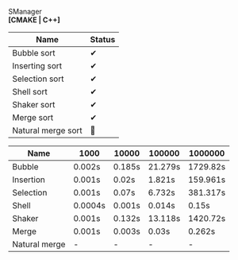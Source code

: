 SManager  
**[CMAKE | C++]**

| Name            | Status        |
| ------------- | ------------- |
| Bubble sort          | 	    ✔  
| Inserting sort           |       ✔       |
| Selection sort           |     	✔       |
| Shell sort           |       ✔       |
| Shaker sort        |       ✔       |
| Merge sort          |       ✔       |
| Natural merge sort           | 	    🚫       |

|Name|1000| 10000 | 100000 | 1000000|
|----|----|-------|--------|--------|
|Bubble|0.002s|0.185s|21.279s|1729.82s|
|Insertion|0.001s|0.02s|1.821s|159.961s|
|Selection|0.001s|0.07s|6.732s|381.317s|
|Shell|0.0004s|0.001s|0.014s|0.15s|
|Shaker|0.001s|0.132s|13.118s|1420.72s|
|Merge|0.001s|0.003s|0.03s|0.262s|
|Natural merge| - | - | - | - |

